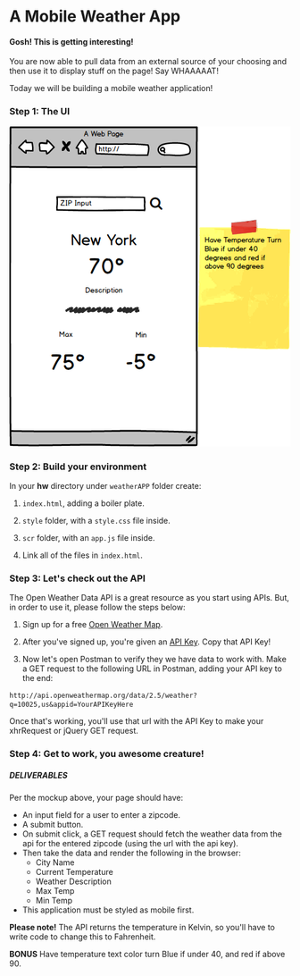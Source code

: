 # A Mobile Weather App


#### Gosh! This is getting interesting!
You are now able to pull data from an external source of your choosing and then use it to display stuff on the page! Say WHAAAAAT!

Today we will be building a mobile weather application!

### Step 1: The UI
![Component hierarchy](./mobile_weather_mockup.png)


### Step 2: Build your environment
In your **hw** directory under `weatherAPP` folder create:

1. `index.html`, adding a boiler plate.

2. `style` folder, with a `style.css` file inside.

3. `scr` folder, with an `app.js` file inside.

4. Link all of the files in `index.html`.

### Step 3: Let's check out the API
The Open Weather Data API is a great resource as you start using APIs. But, in order to use it, please follow the steps below:

1. Sign up for a free [Open Weather Map](https://home.openweathermap.org/users/sign_up).

2. After you've signed up, you're given an [API Key](https://home.openweathermap.org/api_keys). Copy that API Key!

3. Now let's open Postman to verify they we have data to work with.  Make a GET request to the following URL in Postman, adding your API key to the end:

```
http://api.openweathermap.org/data/2.5/weather?q=10025,us&appid=YourAPIKeyHere

```

Once that's working, you'll use that url with the API Key to make your xhrRequest or jQuery GET request.

### Step 4: Get to work, you awesome creature!

##### DELIVERABLES
Per the mockup above, your page should have:
- An input field for a user to enter a zipcode.
- A submit button.
- On submit click, a GET request should fetch the weather data from the api for the entered zipcode (using the url with the api key).
- Then take the data and render the following in the browser:
  * City Name
  * Current Temperature
  * Weather Description
  * Max Temp
  * Min Temp
- This application must be styled as mobile first.

**Please note!**
The API returns the temperature in Kelvin, so you'll have to write code to change this to Fahrenheit.

**BONUS**
Have temperature text color turn Blue if under 40, and red if above 90.
